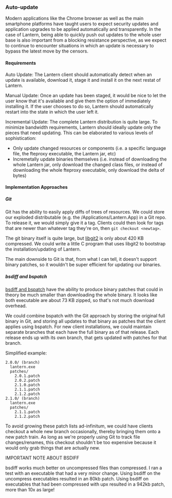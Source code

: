 ### Auto-update

Modern applications like the Chrome browser as well as the main smartphone platforms have taught users to expect security updates and application upgrades to be applied automatically and transparently.  In the case of Lantern, being able to quickly push out updates to the whole user base is also important from a blocking resistance perspective, as we expect to continue to encounter situations in which an update is necessary to bypass the latest move by the censors.

#### Requirements

Auto Update: The Lantern client should automatically detect when an update is available, download it, stage it and install it on the next restat of Lantern.

Manual Update: Once an update has been staged, it would be nice to let the user know that it's available and give them the option of immediately installing it.  If the user chooses to do so, Lantern should automatically restart into the state in which the user left it.

Incremental Update: The complete Lantern distribution is quite large.  To minimize bandwidth requirements, Lantern should ideally update only the pieces that need updating.  This can be elaborated to various levels of sophistication:

- Only update changed resources or components (i.e. a specific language file, the fteproxy executable, the Lantern jar, etc)
- Incremetally update binaries themselves (i.e. instead of downloading the whole Lantern jar, only download the changed class files, or instead of downloading the whole fteproxy executable, only download the delta of bytes)

#### Implementation Approaches

##### Git

Git has the ability to easily apply diffs of trees of resources.  We could store our exploded distributable (e.g. the /Applications/Lantern.App) in a Git repo.  To release it, we would simply give it a tag.  Clients could then look for tags that are newer than whatever tag they're on, then `git checkout <newtag>`.

The git binary itself is quite large, but [libgit2](http://libgit2.github.com/) is only about 420 KB compressed.  We could write a little C program that uses libgit2 to bootstrap the installation/updating of Lantern.

The main downside to Git is that, from what I can tell, it doesn't support binary patches, so it wouldn't be super efficient for updating our binaries.

##### bsdiff and bspatch

[bsdiff and bspatch](http://www.daemonology.net/bsdiff/) have the ability to produce binary patches that could in theory be much smaller than downloading the whole binary.  It looks like both executable are about 73 KB zipped, so that's not much download overhead.

We could combine bspatch with the Git approach by storing the original full binary in Git, and storing all updates to that binary as patches that the client applies using bspatch.  For new client installations, we could maintain separate branches that each have the full binary as of that release.  Each release ends up with its own branch, that gets updated with patches for that branch.

Simplified example:

```
2.0.0/ (branch)
  lantern.exe
  patches/
    2.0.1.patch
    2.0.2.patch
    2.1.0.patch
    2.1.1.patch
    2.1.2.patch
2.1.0/ (branch)
  lantern.exe
  patches/
    2.1.1.patch
    2.1.2.patch
```

To avoid growing these patch lists ad-infinitum, we could have clients checkout a whole new branch occasionally, thereby bringing them onto a new patch train.  As long as we're properly using Git to track file changes/renames, this checkout shouldn't be too expensive because it would only grab things that are actually new.

IMPORTANT NOTE ABOUT BSDIFF

bsdiff works much better on uncompressed files than compressed.  I ran a test with an executable that had a very minor change.  Using bsdiff on the uncompress executables resulted in an 80kb patch.  Using bsdiff on executables that had been compressed with upx resulted in a 942kb patch, more than 10x as large!








